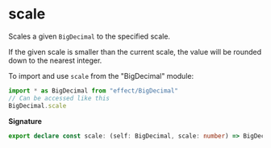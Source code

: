 # scale

Scales a given `BigDecimal` to the specified scale.

If the given scale is smaller than the current scale, the value will be rounded down to
the nearest integer.

To import and use `scale` from the "BigDecimal" module:

```ts
import * as BigDecimal from "effect/BigDecimal"
// Can be accessed like this
BigDecimal.scale
```

**Signature**

```ts
export declare const scale: (self: BigDecimal, scale: number) => BigDecimal
```

